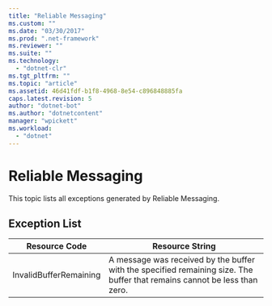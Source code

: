 ```yaml
---
title: "Reliable Messaging"
ms.custom: ""
ms.date: "03/30/2017"
ms.prod: ".net-framework"
ms.reviewer: ""
ms.suite: ""
ms.technology: 
  - "dotnet-clr"
ms.tgt_pltfrm: ""
ms.topic: "article"
ms.assetid: 46d41fdf-b1f8-4968-8e54-c896848885fa
caps.latest.revision: 5
author: "dotnet-bot"
ms.author: "dotnetcontent"
manager: "wpickett"
ms.workload: 
  - "dotnet"
---
```

# Reliable Messaging
This topic lists all exceptions generated by Reliable Messaging.  

## Exception List  


|     Resource Code      |                                                      Resource String                                                      |
|------------------------|---------------------------------------------------------------------------------------------------------------------------|
| InvalidBufferRemaining | A message was received by the buffer with the specified remaining size. The buffer that remains cannot be less than zero. |

